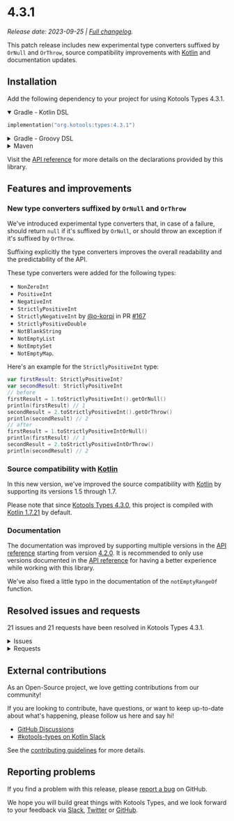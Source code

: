 # 4.3.1

_Release date: 2023-09-25 | [Full changelog]._

This patch release includes new experimental type converters suffixed by
`OrNull` and `OrThrow`, source compatibility improvements with [Kotlin] and
documentation updates.

[full changelog]: https://github.com/kotools/types/blob/main/CHANGELOG.md#431
[kotlin]: https://kotlinlang.org

## Installation

Add the following dependency to your project for using Kotools Types 4.3.1.

<details open>
<summary>Gradle - Kotlin DSL</summary>

```kotlin
implementation("org.kotools:types:4.3.1")
```
</details>

<details>
<summary>Gradle - Groovy DSL</summary>

```groovy
implementation "org.kotools:types:4.3.1"
```
</details>

<details>
<summary>Maven</summary>

```xml
<dependencies>
    <dependency>
        <groupId>org.kotools</groupId>
        <artifactId>types</artifactId>
        <version>4.3.1</version>
    </dependency>
</dependencies>
```
</details>

Visit the [API reference] for more details on the declarations provided by this
library.

[api reference]: https://types.kotools.org

## Features and improvements

### New type converters suffixed by `OrNull` and `OrThrow`

We've introduced experimental type converters that, in case of a failure, should
return `null` if it's suffixed by `OrNull`, or should throw an exception if it's
suffixed by `OrThrow`.

Suffixing explicitly the type converters improves the overall readability and
the predictability of the API.

These type converters were added for the following types:

- `NonZeroInt`
- `PositiveInt`
- `NegativeInt`
- `StrictlyPositiveInt`
- `StrictlyNegativeInt` by [@o-korpi] in PR [#167]
- `StrictlyPositiveDouble`
- `NotBlankString`
- `NotEmptyList`
- `NotEmptySet`
- `NotEmptyMap`.

Here's an example for the `StrictlyPositiveInt` type:

```kotlin
var firstResult: StrictlyPositiveInt?
var secondResult: StrictlyPositiveInt
// before
firstResult = 1.toStrictlyPositiveInt().getOrNull()
println(firstResult) // 1
secondResult = 2.toStrictlyPositiveInt().getOrThrow()
println(secondResult) // 2
// after
firstResult = 1.toStrictlyPositiveIntOrNull()
println(firstResult) // 1
secondResult = 2.toStrictlyPositiveIntOrThrow()
println(secondResult) // 2
```

[@o-korpi]: https://github.com/o-korpi
[#167]: https://github.com/kotools/types/pull/167

### Source compatibility with [Kotlin]

In this new version, we've improved the source compatibility with [Kotlin] by
supporting its versions 1.5 through 1.7.

Please note that since [Kotools Types 4.3.0], this project is compiled with
[Kotlin 1.7.21] by default.

[Kotools Types 4.3.0]: https://github.com/kotools/types/releases/tag/4.3.0
[Kotlin 1.7.21]: https://github.com/JetBrains/kotlin/releases/tag/v1.7.21

### Documentation

The documentation was improved by supporting multiple versions in the
[API reference] starting from version [4.2.0].
It is recommended to only use versions documented in the [API reference] for
having a better experience while working with this library.

We've also fixed a little typo in the documentation of the `notEmptyRangeOf`
function.

[4.2.0]: https://github.com/kotools/types/releases/tag/4.2.0

## Resolved issues and requests

21 issues and 21 requests have been resolved in Kotools Types 4.3.1.

<details>
<summary>Issues</summary>

- [#84] - New `DeprecatedSinceKotoolsTypes` annotation.
- [#132] - New type converters suffixed by `OrNull` and `OrThrow` for
  `StrictlyPositiveDouble`.
- [#141] - New type converters suffixed by `OrNull` and `OrThrow` for
  `StrictlyPositiveInt`.
- [#149] - New type converters suffixed by `OrNull` and `OrThrow` for
  `StrictlyNegativeInt`.
- [#155] - New type converters suffixed by `OrNull` and `OrThrow` for
  `PositiveInt`.
- [#170] - Refactoring construction of `StrictlyNegativeInt`.
- [#171] - New type converters suffixed by `OrNull` and `OrThrow` for
  `NegativeInt`.
- [#173] - New type converters suffixed by `OrNull` and `OrThrow` for
  `NonZeroInt`.
- [#174] - New type converters suffixed by `OrNull` and `OrThrow` for
  `NotBlankString`.
- [#176] - New type converters suffixed by `OrNull` and `OrThrow` for
  `NotEmptyList`.
- [#177] - New `ExperimentalCollectionApi` annotation.
- [#178] - New type converters suffixed by `OrNull` and `OrThrow` for
  `NotEmptySet`.
- [#179] - New type converters suffixed by `OrNull` and `OrThrow` for
  `NotEmptyMap`.
- [#205] - API reference is deployed on every push.
- [#207] - Deploy API reference with SSH key.
- [#216] - Splitting tests in integration workflow.
- [#217] - Improving Gradle build script.
- [#218] - Release version 4.3.1.
- [#221] - Document types in README.
- [#237] - Secure API reference deployments.
- [#244] - Restoring project structure.

[#84]: https://github.com/kotools/types/issues/84
[#132]: https://github.com/kotools/types/issues/132
[#141]: https://github.com/kotools/types/issues/141
[#149]: https://github.com/kotools/types/issues/149
[#155]: https://github.com/kotools/types/issues/155
[#170]: https://github.com/kotools/types/issues/170
[#171]: https://github.com/kotools/types/issues/171
[#173]: https://github.com/kotools/types/issues/173
[#174]: https://github.com/kotools/types/issues/174
[#176]: https://github.com/kotools/types/issues/176
[#177]: https://github.com/kotools/types/issues/177
[#178]: https://github.com/kotools/types/issues/178
[#179]: https://github.com/kotools/types/issues/179
[#205]: https://github.com/kotools/types/issues/205
[#207]: https://github.com/kotools/types/issues/207
[#216]: https://github.com/kotools/types/issues/216
[#217]: https://github.com/kotools/types/issues/217
[#218]: https://github.com/kotools/types/issues/218
[#221]: https://github.com/kotools/types/issues/221
[#237]: https://github.com/kotools/types/issues/237
[#244]: https://github.com/kotools/types/issues/244
</details>

<details>
<summary>Requests</summary>

- [#164] - Add type converters suffixed by `OrNull` and `OrThrow` for
  `StrictlyPositiveInt`.
- [#167] by [@o-korpi] - Add type converters suffixed by `OrNull` and `OrThrow`
  for `StrictlyNegativeInt`.
- [#181] - Update construction of `StrictlyNegativeInt`.
- [#182] - Add type converters suffixed by `OrNull` and `OrThrow` for
  `NotBlankString`.
- [#183] - Add `ExperimentalCollectionApi` annotation.
- [#195] - Add `DeprecatedSinceKotoolsTypes` annotation.
- [#197] - Document pull requests in changelog.
- [#198] - Support multiple versions in API reference.
- [#199] - Extract versions from Gradle build script.
- [#201] - Fix version of `ExperimentalCollectionApi` annotation.
- [#202] - Fix version of type converters suffixed by `OrNull` and `OrThrow` for
  `StrictlyPositiveInt`.
- [#203] - Fix version of type converters suffixed by `OrNull` and `OrThrow` for
  `StrictlyNegativeInt`.
- [#204] - Fix version of type converters suffixed by `OrNull` and `OrThrow` for
  `NotBlankString`.
- [#206] - Move API references to a dedicated branch.
- [#208] - Enable API reference deployments with SSH key.
- [#210] - Support Kotlin 1.5 through 1.7 - v1.
- [#213] - Support Kotlin 1.5 through 1.7 - v2.
- [#222] - Fix documentation of `notEmptyRangeOf` function.
- [#233] - Add type converters suffixed by `OrNull` and `OrThrow` for
  `StrictlyPositiveDouble`.
- [#235] - Fix documentation of type converters suffixed by `OrNull` and
  `OrThrow` for `StrictlyPositiveDouble`.
- [#236] - Add type converters suffixed by `OrNull` and `OrThrow` for
  `PositiveInt`.

[#164]: https://github.com/kotools/types/pull/164
[#181]: https://github.com/kotools/types/pull/181
[#182]: https://github.com/kotools/types/pull/182
[#183]: https://github.com/kotools/types/pull/183
[#195]: https://github.com/kotools/types/pull/195
[#197]: https://github.com/kotools/types/pull/197
[#198]: https://github.com/kotools/types/pull/198
[#199]: https://github.com/kotools/types/pull/199
[#201]: https://github.com/kotools/types/pull/201
[#202]: https://github.com/kotools/types/pull/202
[#203]: https://github.com/kotools/types/pull/203
[#204]: https://github.com/kotools/types/pull/204
[#206]: https://github.com/kotools/types/pull/206
[#208]: https://github.com/kotools/types/pull/208
[#210]: https://github.com/kotools/types/pull/210
[#213]: https://github.com/kotools/types/pull/213
[#222]: https://github.com/kotools/types/pull/222
[#233]: https://github.com/kotools/types/pull/233
[#235]: https://github.com/kotools/types/pull/235
[#236]: https://github.com/kotools/types/pull/236
</details>

## External contributions

As an Open-Source project, we love getting contributions from our community!

If you are looking to contribute, have questions, or want to keep up-to-date
about what's happening, please follow us here and say hi!

- [GitHub Discussions]
- [#kotools-types on Kotlin Slack]

See the [contributing guidelines](/CONTRIBUTING.md) for more details.

[#kotools-types on Kotlin Slack]: https://kotlinlang.slack.com/archives/C05H0L1LD25
[gitHub discussions]: https://github.com/kotools/types/discussions

## Reporting problems

If you find a problem with this release, please [report a bug] on GitHub.

[report a bug]: https://github.com/kotools/types/issues/new?assignees=&labels=bug&projects=&template=bug-template.md&title=Bug

We hope you will build great things with Kotools Types, and we look forward to
your feedback via [Slack][#kotools-types on Kotlin Slack], [Twitter] or
[GitHub].

[github]: https://github.com/kotools
[twitter]: https://twitter.com/KotoolsContact

